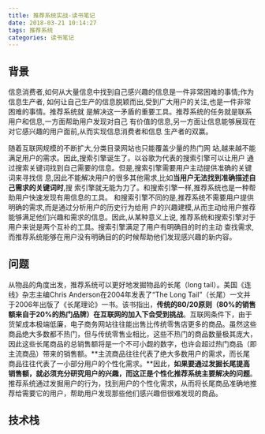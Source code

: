 ```yaml
---
title: 推荐系统实战-读书笔记
date: 2018-03-21 10:14:27
tags: 推荐系统
categories: 读书笔记
---
```


## 背景

信息消费者,如何从大量信息中找到自己感兴趣的信息是一件非常困难的事情;作为信息生产者, 如何让自己生产的信息脱颖而出,受到广大用户的关注,也是一件非常困难的事情。推荐系统就 是解决这一矛盾的重要工具。推荐系统的任务就是联系用户和信息,一方面帮助用户发现对自己 有价值的信息,另一方面让信息能够展现在对它感兴趣的用户面前,从而实现信息消费者和信息 生产者的双赢。

<!--more-->

随着互联网规模的不断扩大,分类目录网站也只能覆盖少量的热门网 站,越来越不能满足用户的需求。因此,搜索引擎诞生了。以谷歌为代表的搜索引擎可以让用户 通过搜索关键词找到自己需要的信息。但是,搜索引擎需要用户主动提供准确的关键词来寻找信 息,因此不能解决用户的很多其他需求,比如**当用户无法找到准确描述自己需求的关键词时**,搜 索引擎就无能为力了。和搜索引擎一样,推荐系统也是一种帮助用户快速发现有用信息的工具。 和搜索引擎不同的是,推荐系统不需要用户提供明确的需求,而是通过分析用户的历史行为给用 户的兴趣建模,从而主动给用户推荐能够满足他们兴趣和需求的信息。因此,从某种意义上说, 推荐系统和搜索引擎对于用户来说是两个互补的工具。搜索引擎满足了用户有明确目的时的主动 查找需求,而推荐系统能够在用户没有明确目的的时候帮助他们发现感兴趣的新内容。

## 问题

从物品的角度出发，推荐系统可以更好地发掘物品的长尾（long tail）。美国《连线》杂志主编Chris Anderson在2004年发表了“The Long Tail”（长尾）一文并于2006年出版了《长尾理论》一书。该书指出，**传统的80/20原则（80%的销售额来自于20%的热门品牌）在互联网的加入下会受到挑战**。互联网条件下，由于货架成本极端低廉，电子商务网站往往能出售比传统零售店更多的商品。虽然这些商品绝大多数都不热门，但与传统零售业相比，这些不热门的商品数量极其庞大，因此这些长尾商品的总销售额将是一个不可小觑的数字，也许会超过热门商品（即主流商品）带来的销售额。**主流商品往往代表了绝大多数用户的需求，而长尾商品往往代表了一小部分用户的个性化需求。**因此，**如果要通过发掘长尾提高销售额，就必须充分研究用户的兴趣，而这正是个性化推荐系统主要解决的问题**。推荐系统通过发掘用户的行为，找到用户的个性化需求，从而将长尾商品准确地推荐给需要它的用户，帮助用户发现那些他们感兴趣但很难发现的商品。



## 技术栈
